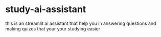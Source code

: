 # study-ai-assistant
this is an streamlit ai assistant that help you in answering questions and making quizes that your your studying easier
